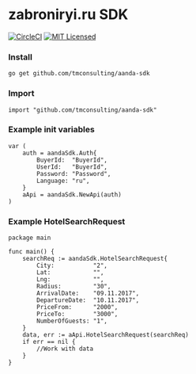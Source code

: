 # zabroniryi.ru SDK
[![CircleCI](https://circleci.com/gh/tmconsulting/zabroniryiru-sdk/tree/develop.svg?style=shield)](https://circleci.com/gh/tmconsulting/zabroniryiru-sdk)
[![MIT Licensed](https://img.shields.io/badge/license-MIT-blue.svg)](https://raw.githubusercontent.com/circleci/cci-demo-react/master/LICENSE)

### Install
```
go get github.com/tmconsulting/aanda-sdk
```

### Import
```golang
import "github.com/tmconsulting/aanda-sdk"
```

### Example init variables
```golang
var (
	auth = aandaSdk.Auth{
		BuyerId:  "BuyerId",
		UserId:   "BuyerId",
		Password: "Password",
		Language: "ru",
	}
	aApi = aandaSdk.NewApi(auth)
)
```

### Example HotelSearchRequest
```golang
package main

func main() {
	searchReq := aandaSdk.HotelSearchRequest{
		City:           "2",
		Lat:            "",
		Lng:            "",
		Radius:         "30",
		ArrivalDate:    "09.11.2017",
		DepartureDate:  "10.11.2017",
		PriceFrom:      "2000",
		PriceTo:        "3000",
		NumberOfGuests: "1",
	}
	data, err := aApi.HotelSearchRequest(searchReq)
	if err == nil {
		//Work with data
	}
}
 ```
